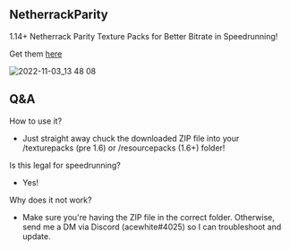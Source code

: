## NetherrackParity
1.14+ Netherrack Parity Texture Packs for Better Bitrate in Speedrunning!

Get them [here](https://github.com/acewhite1010/NetherrackParity/releases/latest)

![2022-11-03_13 48 08](https://user-images.githubusercontent.com/93954880/199659043-eea58d93-5fc2-491f-a0ab-b0832f96abbd.png)

## Q&A

How to use it?
- Just straight away chuck the downloaded ZIP file into your /texturepacks (pre 1.6) or /resourcepacks (1.6+) folder!

Is this legal for speedrunning?
- Yes!

Why does it not work?
- Make sure you're having the ZIP file in the correct folder. Otherwise, send me a DM via Discord (acewhite#4025) so I can troubleshoot and update.
